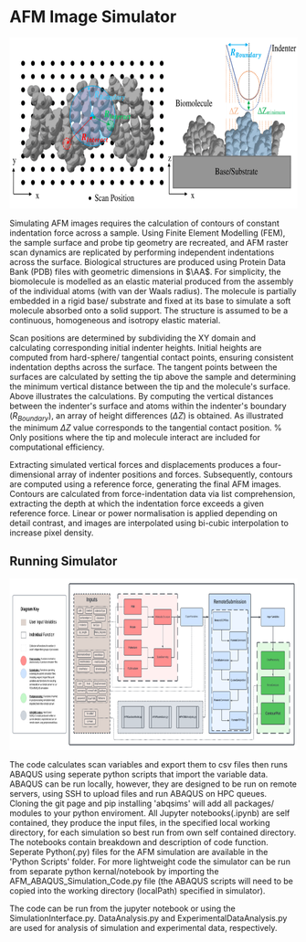 # AFM Image Simulator
<p align="center">
   <img width="650" height="300" src="https://github.com/Joshua-Giblin-Burnham/ABAQUS-AFM-Simulations/blob/main/docs/_images/ScanPositions%20diagram-1.png">
</p>
    
Simulating AFM images requires the calculation of contours of constant indentation force across a sample. Using Finite Element Modelling (FEM), the sample surface and probe tip geometry are recreated, and AFM raster scan dynamics are replicated by performing independent indentations across the surface. Biological structures are produced using Protein Data Bank (PDB) files with geometric dimensions in $\AA$. For simplicity, the biomolecule is modelled as an elastic material produced from the assembly of the individual atoms (with van der Waals radius). The molecule is partially embedded in a rigid base/ substrate and fixed at its base to simulate a soft molecule absorbed onto a solid support. The structure is assumed to be a continuous, homogeneous and isotropy elastic material. 

Scan positions are determined by subdividing the XY domain and calculating corresponding initial indenter heights. Initial heights are computed from hard-sphere/ tangential contact points, ensuring consistent indentation depths across the surface. The tangent points between the surfaces are calculated by setting the tip above the sample and determining the minimum vertical distance between the tip and the molecule's surface. Above illustrates the calculations. By computing the vertical distances between the indenter's surface and atoms within the indenter's boundary ($R_{Boundary}$), an array of height differences ($\Delta Z$) is obtained. As illustrated the minimum $\Delta Z$ value corresponds to the tangential contact position. % Only positions where the tip and molecule interact are included for computational efficiency.

Extracting simulated vertical forces and displacements produces a four-dimensional array of indenter positions and forces. Subsequently, contours are computed using a reference force, generating the final AFM images. Contours are calculated from force-indentation data via list comprehension, extracting the depth at which the indentation force exceeds a given reference force. Linear or power normalisation is applied depending on detail contrast, and images are interpolated using bi-cubic interpolation to increase pixel density.

## Running Simulator
<p align="center">
   <img width="650" height="300" src="https://github.com/Joshua-Giblin-Burnham/ABAQUS-AFM-Simulations/blob/main/docs/_images/AFM Simulation Code Flow chart.png">
</p>
The code calculates scan variables and export them to csv files then runs ABAQUS using seperate python scripts that import the variable data. ABAQUS can be run locally, however, they are designed to be run on remote servers, using SSH to upload files and run ABAQUS on HPC queues. Cloning the git page and pip installing 'abqsims' will add all packages/ modules to your python enviroment. All Jupyter notebooks(.ipynb) are self contained, they produce the input files, in the specified local working directory, for each simulation so best run from own self contained directory. The notebooks contain breakdown and description of code function. Seperate Python(.py) files for the AFM simulation are available in the 'Python Scripts' folder. For more lightweight code the simulator can be run from separate python kernal/notebook by importing the AFM_ABAQUS_Simulation_Code.py file (the ABAQUS scripts will need to be copied into the working directory (localPath) specified in simulator).


The code can be run from the jupyter notebook or using the SimulationInterface.py. DataAnalysis.py and ExperimentalDataAnalysis.py are used for analysis of simulation and experimental data, respectively.